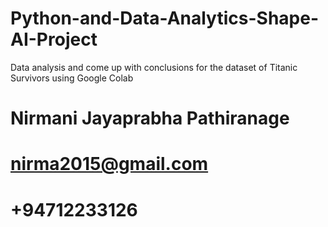 # Python-and-Data-Analytics-Shape-AI-Project

Data analysis and come up with conclusions for the dataset of Titanic Survivors using Google Colab

# Nirmani Jayaprabha Pathiranage
# nirma2015@gmail.com
# +94712233126
